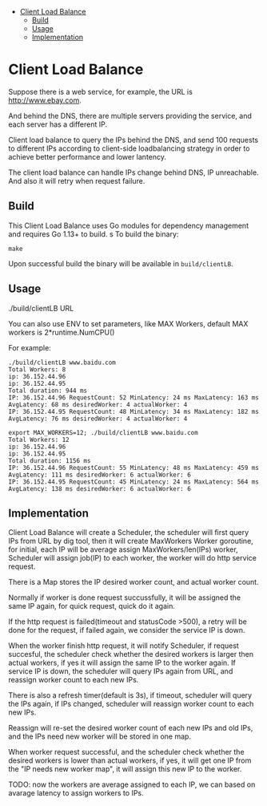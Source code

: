    * [Client Load Balance](#client-load-balance)
      * [Build](#build)
      * [Usage](#usage)
      * [Implementation](#implementation)

# Client Load Balance
Suppose there is a web service, for example, the URL is http://www.ebay.com.

And behind the DNS, there are multiple servers providing the service, and each server has a different IP.

Client load balance to query the IPs behind the DNS, and send 100 requests to different IPs
according to client-side loadbalancing strategy in order to achieve better performance and lower
lantency.

The client load balance can handle IPs change behind DNS, IP unreachable. And also it will retry when request failure.

## Build
This Client Load Balance uses Go modules for dependency management and requires Go 1.13+ to build.
s
To build the binary:

``
make
``

Upon successful build the binary will be available in `build/clientLB`.

## Usage
./build/clientLB URL

You can also use ENV to set parameters, like MAX Workers, default MAX workers is 2*runtime.NumCPU()

For example:

```
./build/clientLB www.baidu.com
Total Workers: 8
ip: 36.152.44.96
ip: 36.152.44.95
Total duration: 944 ms
IP: 36.152.44.96 RequestCount: 52 MinLatency: 24 ms MaxLatency: 163 ms AvgLatency: 68 ms desiredWorker: 4 actualWorker: 4
IP: 36.152.44.95 RequestCount: 48 MinLatency: 34 ms MaxLatency: 182 ms AvgLatency: 76 ms desiredWorker: 4 actualWorker: 4
```

```
export MAX_WORKERS=12; ./build/clientLB www.baidu.com
Total Workers: 12
ip: 36.152.44.96
ip: 36.152.44.95
Total duration: 1156 ms
IP: 36.152.44.96 RequestCount: 55 MinLatency: 48 ms MaxLatency: 459 ms AvgLatency: 111 ms desiredWorker: 6 actualWorker: 6
IP: 36.152.44.95 RequestCount: 45 MinLatency: 24 ms MaxLatency: 564 ms AvgLatency: 138 ms desiredWorker: 6 actualWorker: 6
```

## Implementation

Client Load Balance will create a Scheduler, the scheduler will first query IPs from URL by dig tool, then it will create MaxWorkers Worker goroutine, for initial, each IP will be average assign MaxWorkers/len(IPs) worker, Scheduler will assign job(IP) to each worker, the worker will do http service request.

There is a Map stores the IP desired worker count, and actual worker count.

Normally if worker is done request succussfully, it will be assigned the same IP again, for quick request, quick do it again.

If the http request is failed(timeout and statusCode >500), a retry will be done for the request, if failed again, we consider the service IP is down.

When the worker finish http request, it will notify Scheduler, if request succesful, the scheduler check whether the desired workers
is larger then actual workers, if yes it will assign the same IP to the worker again. If service IP is down, the scheduler will query IPs again from URL, and reassign worker count to each new IPs.

There is also a refresh timer(default is 3s), if timeout, scheduler will query the IPs again, if IPs changed, scheduler will reassign worker count to each new IPs.

Reassign will re-set the desired worker count of each new IPs and old IPs, and the IPs need new worker will be stored in one map.

When worker request successful, and the scheduler check whether the desired workers is lower than actual workers, if yes, it will get one IP from the "IP needs new worker map", it will assign this new IP to the worker.

TODO: now the workers are average assigned to each IP, we can based on avarage latency to assign workers to IPs.


